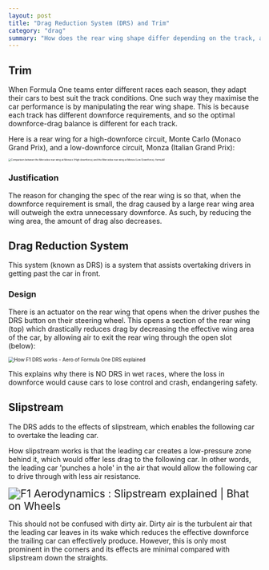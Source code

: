 ```yaml
---
layout: post
title: "Drag Reduction System (DRS) and Trim"
category: "drag"
summary: "How does the rear wing shape differ depending on the track, and how does the overtaking car seem to go faster?"
---
```


## Trim

When Formula One teams enter different races each season, they adapt their cars to best suit the track conditions. One such way they maximise the car performance is by manipulating the rear wing shape. This is because each track has different downforce requirements, and so the optimal downforce-drag balance is different for each track.

Here is a rear wing for a high-downforce circuit, Monte Carlo (Monaco Grand Prix), and a low-downforce circuit, Monza (Italian Grand Prix):

<img src="https://external-preview.redd.it/b9ticjAkD3fUtVHqn3U2PtfjQkAsf2RxQrbzontuu2Y.jpg?auto=webp&s=1d80de974b255a164f0d0be7c69f7abf28feea7a" alt="Comparison between the Mercedes rear wing at Monaco (High downforce) and  the Mercedes rear wing at Monza (Low Downforce): formula1" style="zoom:33%;" />

### Justification

The reason for changing the spec of the rear wing is so that, when the downforce requirement is small, the drag caused by a large rear wing area will outweigh the extra unnecessary downforce. As such, by reducing the wing area, the amount of drag also decreases.

## Drag Reduction System

This system (known as DRS) is a system that assists overtaking drivers in getting past the car in front.

### Design

There is an actuator on the rear wing that opens when the driver pushes the DRS button on their steering wheel. This opens a section of the rear wing (top) which drastically reduces drag by decreasing the effective wing area of the car, by allowing air to exit the rear wing through the open slot (below):

<img src="https://514202-1632582-1-raikfcquaxqncofqfm.stackpathdns.com/wp-content/uploads/2020/02/drs-aerodynamics-flap-explained.jpg" alt="How F1 DRS works - Aero of Formula One DRS explained" style="zoom:70%;" />

This explains why there is NO DRS in wet races, where the loss in downforce would cause cars to lose control and crash, endangering safety.

## Slipstream

The DRS adds to the effects of slipstream, which enables the following car to overtake the leading car. 

How slipstream works is that the leading car creates a low-pressure zone behind it, which would offer less drag to the following car. In other words, the leading car 'punches a hole' in the air that would allow the following car to drive through with less air resistance. 

<img src="https://bhatonwheels.files.wordpress.com/2017/04/driving-the-slip-stream.png?w=740" alt="F1 Aerodynamics : Slipstream explained | Bhat on Wheels" style="zoom:150%;" />

This should not be confused with dirty air. Dirty air is the turbulent air that the leading car leaves in its wake which reduces the effective downforce the trailing car can effectively produce. However, this is only most prominent in the corners and its effects are minimal compared with slipstream down the straights.
